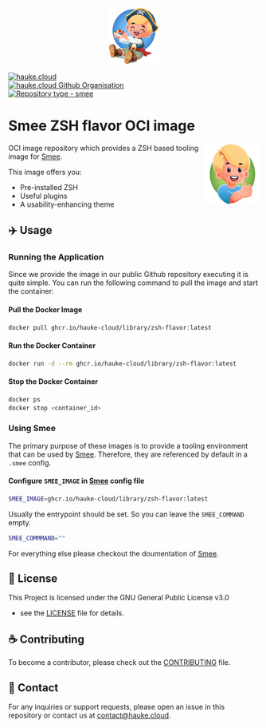 <p align="center">
  <img src="resources/img/logo.png" alt="repository logo" width="20%" height="20%">
</p>


<a href="https://hauke.cloud" target="_blank"><img src="https://img.shields.io/badge/home-hauke.cloud-brightgreen" alt="hauke.cloud" style="display: block;" /></a>
<a href="https://github.com/hauke-cloud" target="_blank"><img src="https://img.shields.io/badge/github-hauke.cloud-blue" alt="hauke.cloud Github Organisation" style="display: block;" /></a>
<a href="https://github.com/hauke-cloud/readme-management" target="_blank"><img src="https://img.shields.io/badge/template-smee-orange" alt="Repository type - smee" style="display: block;" /></a>


# Smee ZSH flavor OCI image


<img src="https://raw.githubusercontent.com/hauke-cloud/.github/main/resources/img/organisation-logo-small.png" alt="hauke.cloud logo" width="109" height="123" align="right">


OCI image repository which provides a ZSH based tooling image for [Smee](https://github.com/hauke-cloud/smee).

This image offers you:
- Pre-installed ZSH
- Useful plugins
- A usability-enhancing theme





## :airplane: Usage
### Running the Application

Since we provide the image in our public Github repository executing it is
quite simple. You can run the following command to pull the image and
start the container:

#### Pull the Docker Image

```bash
docker pull ghcr.io/hauke-cloud/library/zsh-flavor:latest
```

#### Run the Docker Container

```bash
docker run -d --rm ghcr.io/hauke-cloud/library/zsh-flavor:latest
```

#### Stop the Docker Container

```bash
docker ps
docker stop <container_id>
```

### Using Smee

The primary purpose of these images is to provide a tooling environment that can be used by [Smee](https://github.com/hauke-cloud/smee).
Therefore, they are referenced by default in a ```.smee``` config.

#### Configure ```SMEE_IMAGE``` in [Smee](https://github.com/hauke-cloud/smee) config file

```bash
SMEE_IMAGE=ghcr.io/hauke-cloud/library/zsh-flavor:latest
```

Usually the entrypoint should be set. So you can leave the ```SMEE_COMMAND``` empty.

```bash
SMEE_COMMMAND=""
```

For everything else please checkout the doumentation of [Smee](https://github.com/hauke-cloud/smee).



## 📄 License

This Project is licensed under the GNU General Public License v3.0

- see the [LICENSE](LICENSE) file for details.


## :coffee: Contributing

To become a contributor, please check out the [CONTRIBUTING](CONTRIBUTING.md) file.


## :email: Contact

For any inquiries or support requests, please open an issue in this
repository or contact us at [contact@hauke.cloud](mailto:contact@hauke.cloud).

